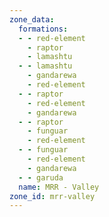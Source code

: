 ```yaml
---
zone_data:
  formations:
  - - red-element
    - raptor
    - lamashtu
  - - lamashtu
    - gandarewa
    - red-element
  - - raptor
    - red-element
    - gandarewa
  - - raptor
    - funguar
    - red-element
  - - funguar
    - red-element
    - gandarewa
  - - garuda
  name: MRR - Valley
zone_id: mrr-valley
---
```

